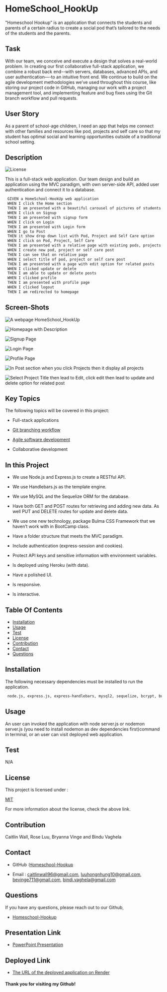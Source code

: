 # HomeSchool_HookUp

"Homeschool Hookup” is an application that connects the students and parents of a certain radius to create a social pod that’s tailored to the needs of the students and the parents.

## Task

With our team, we conceive and execute a design that solves a real-world problem. In creating our first collaborative full-stack application, we combine a robust back end--with servers, databases, advanced APIs, and user authentication—-to an intuitive front end. We continue to build on the agile development methodologies we’ve used throughout this course, like storing our project code in GitHub, managing our work with a project management tool, and implementing feature and bug fixes using the Git branch workflow and pull requests.

## User Story

 As a parent of school-age children, I need an app that helps me connect with other families and resources like pod, projects and self care  so that my student has optimal social and learning opportunities outside of a traditional school setting.

## Description

 ![License](https://img.shields.io/badge/License-MIT-yellow)

 This is a full-stack web application. Our team design and build an application using the MVC paradigm, with own server-side API, added user authentication and connect it to a database.

```md
 GIVEN a HomeSchool-HookUp web application
 WHEN I click the Home section
 THEN I am presented with a beautiful carousel of pictures of students , description about app and navbar with different links
 WHEN I click on Signup
 THEN I am presented with signup form
 WHEN I click on Login 
 THEN I am presented with Login form
 WHEN I go to Post 
 THEN it show drop down list with Pod, Project and Self Care option
 WHEN I click on Pod, Project, Self Care
 THEN I am presented with a relative page with existing pods, projects or Self Care posts.
 WHEN I create new pod, project or self care post
 THEN I can see that on relative page
 WHEN I select title of pod, project or self care post
 THEN I am presented with a page with edit option for related posts
 WHEN I clicked update or delete 
 THEN I am able to update or delete posts
 WHEN I clicked profile
 THEN I am presented with profile page
 WHEN I clicked logout
 THEN I am redirected to homepage
 ```

## Screen-Shots

![A webpage HomeSchool_HookUp](assets/Homepage1.png)

![Homepage with Description](assets/Homepage2.png)

![Signup Page](assets/Signup.png)

![Login Page](assets/Login.png)

![Profile Page](assets/Profile.png)

![In Post section when you click Projects then it display all projects](assets/Project.png)

![Select Project Title then lead to Edit, click edit then lead to update and delete option for related post](assets/ProUpdateDelete.png)

## Key Topics

The following topics will be covered in this project:

* Full-stack applications

* [Git branching workflow](https://git-scm.com/book/en/v2/Git-Branching-Branching-Workflows)

* [Agile software development](https://en.wikipedia.org/wiki/Agile_software_development)

* Collaborative development

## In this Project 

* We use Node.js and Express.js to create a RESTful API.

* We use Handlebars.js as the template engine.

* We use MySQL and the Sequelize ORM for the database.

* Have both GET and POST routes for retrieving and adding new data. 
  As well PUT and DELETE routes for update and delete data.

* We use one new technology, package Bulma CSS Framework that we haven’t work with in BootCamp class.

* Have a folder structure that meets the MVC paradigm.

* Include authentication (express-session and cookies).

* Protect API keys and sensitive information with environment variables.

* Is deployed using Heroku (with data).

* Have a polished UI.

* Is responsive.

* Is interactive. 

## Table Of Contents

- [Installation](#installation)
- [Usage](#usage)
- [Test](#test)
- [License](#license)
- [Contribution](#contribution)
- [Contact](#contact)
- [Questions](#questions)
    
## Installation 

The following necessary dependencies must be installed to run the application.

  ```md
   node.js, express.js, express-handlebars, mysql2, sequelize, bcrypt, bulma, bulma-carousel, dotenv, express-session and connect-session-sequelize
   ```

## Usage

 An user can invoked the application with node server.js or nodemon server.js (you need to install nodemon as dev dependencies first)command in terminal, or an user can visit deployed web application.

## Test
  N/A

## License

This project is licensed under :

 [MIT](https://opensource.org/licenses/MIT)

For more information about the license, check the above link.

## Contribution

Caitlin Wall, Rose Luu, Bryanna Vinge and Bindu Vaghela

## Contact

* GitHub :[Homeschool-Hookup](https://github.com/Homeschool-Hookup)

* Email : caitlinwall96@gmail.com, 
          luuhongnhung10@gmail.com,
          bevinge711@gmail.com, 
          bindi.vaghela@gmail.com
    
## Questions

If you have any questions, please reach out to our Github,

* [Homeschool-Hookup](https://github.com/Homeschool-Hookup)

## Presentation Link

* [PowerPoint Presentation](https://docs.google.com/presentation/d/1HZMUus7v0lnBxk-RvF6nIwsYdlGleCJsVJtFXbDlO-E/edit?usp=sharing)

## Deployed Link

* [The URL of the deployed application on Render](https://homeschool-hookup.onrender.com)

#### Thank you for visiting my Github!
